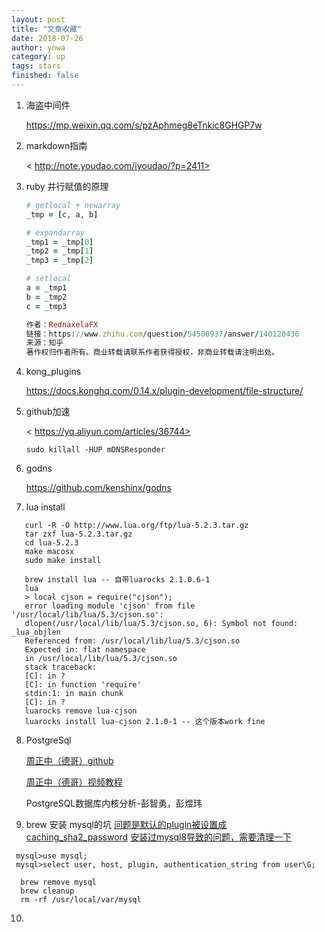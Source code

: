 ```yaml
---
layout: post
title: "文章收藏"
date: 2018-07-26
author: ynwa
category: up
tags: stars
finished: false
---
```


1. 海盗中间件 

   <https://mp.weixin.qq.com/s/pzAphmeg8eTnkic8GHGP7w>

2. markdown指南

   < http://note.youdao.com/iyoudao/?p=2411>

3. ruby 并行赋值的原理
   ```ruby
   # getlocal + newarray
   _tmp = [c, a, b]
   
   # expandarray
   _tmp1 = _tmp[0]
   _tmp2 = _tmp[1]
   _tmp3 = _tmp[2]
   
   # setlocal
   a = _tmp1
   b = _tmp2
   c = _tmp3
   
   作者：RednaxelaFX
   链接：https://www.zhihu.com/question/54500937/answer/140120436
   来源：知乎
   著作权归作者所有。商业转载请联系作者获得授权，非商业转载请注明出处。
   ```

4. kong_plugins

     <https://docs.konghq.com/0.14.x/plugin-development/file-structure/>

5. github加速

     < https://yq.aliyun.com/articles/36744>

     ```shell
     sudo killall -HUP mDNSResponder
     ```

6. godns 

     <https://github.com/kenshinx/godns>

7. lua install 
```shell
   curl -R -O http://www.lua.org/ftp/lua-5.2.3.tar.gz
   tar zxf lua-5.2.3.tar.gz
   cd lua-5.2.3
   make macosx
   sudo make install
   
   brew install lua -- 自带luarocks 2.1.0.6-1
   lua
   > local cjson = require("cjson");
   error loading module 'cjson' from file '/usr/local/lib/lua/5.3/cjson.so':
   dlopen(/usr/local/lib/lua/5.3/cjson.so, 6): Symbol not found: _lua_objlen
   Referenced from: /usr/local/lib/lua/5.3/cjson.so
   Expected in: flat namespace
   in /usr/local/lib/lua/5.3/cjson.so
   stack traceback:
   [C]: in ?
   [C]: in function 'require'
   stdin:1: in main chunk
   [C]: in ?
   luarocks remove lua-cjson
   luarocks install lua-cjson 2.1.0-1 -- 这个版本work fine
```
8. PostgreSql

    [周正中（德哥）github](https://github.com/digoal/blog)

    [周正中（德哥）视频教程](https://link.zhihu.com/?target=https%3A//edu.aliyun.com/course/52)

    PostgreSQL数据库内核分析-彭智勇，彭煜玮

9. brew 安装 mysql的坑
[问题是默认的plugin被设置成caching_sha2_password](https://stackoverflow.com/questions/49194719/authentication-plugin-caching-sha2-password-cannot-be-loaded)
[安装过mysql8导致的问题，需要清理一下](https://www.skiy.net/201806295195.html)
```mysql
 mysql>use mysql; 
 mysql>select user, host, plugin, authentication_string from user\G; 
```

```shell
  brew remove mysql
  brew cleanup
  rm -rf /usr/local/var/mysql
```

10. 




